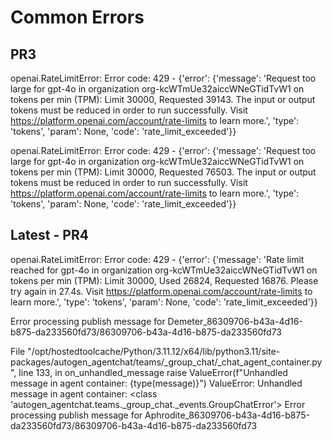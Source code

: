 # Common Errors

## PR3

openai.RateLimitError: Error code: 429 - {'error': {'message': 'Request too large for gpt-4o in organization org-kcWTmUe32aiccWNeGTidTvW1 on tokens per min (TPM): Limit 30000, Requested 39143. The input or output tokens must be reduced in order to run successfully. Visit https://platform.openai.com/account/rate-limits to learn more.', 'type': 'tokens', 'param': None, 'code': 'rate_limit_exceeded'}}

openai.RateLimitError: Error code: 429 - {'error': {'message': 'Request too large for gpt-4o in organization org-kcWTmUe32aiccWNeGTidTvW1 on tokens per min (TPM): Limit 30000, Requested 76503. The input or output tokens must be reduced in order to run successfully. Visit https://platform.openai.com/account/rate-limits to learn more.', 'type': 'tokens', 'param': None, 'code': 'rate_limit_exceeded'}}


## Latest - PR4
openai.RateLimitError: Error code: 429 - {'error': {'message': 'Rate limit reached for gpt-4o in organization org-kcWTmUe32aiccWNeGTidTvW1 on tokens per min (TPM): Limit 30000, Used 26824, Requested 16876. Please try again in 27.4s. Visit https://platform.openai.com/account/rate-limits to learn more.', 'type': 'tokens', 'param': None, 'code': 'rate_limit_exceeded'}}

Error processing publish message for Demeter_86309706-b43a-4d16-b875-da233560fd73/86309706-b43a-4d16-b875-da233560fd73

  File "/opt/hostedtoolcache/Python/3.11.12/x64/lib/python3.11/site-packages/autogen_agentchat/teams/_group_chat/_chat_agent_container.py", line 133, in on_unhandled_message
    raise ValueError(f"Unhandled message in agent container: {type(message)}")
ValueError: Unhandled message in agent container: <class 'autogen_agentchat.teams._group_chat._events.GroupChatError'>
Error processing publish message for Aphrodite_86309706-b43a-4d16-b875-da233560fd73/86309706-b43a-4d16-b875-da233560fd73